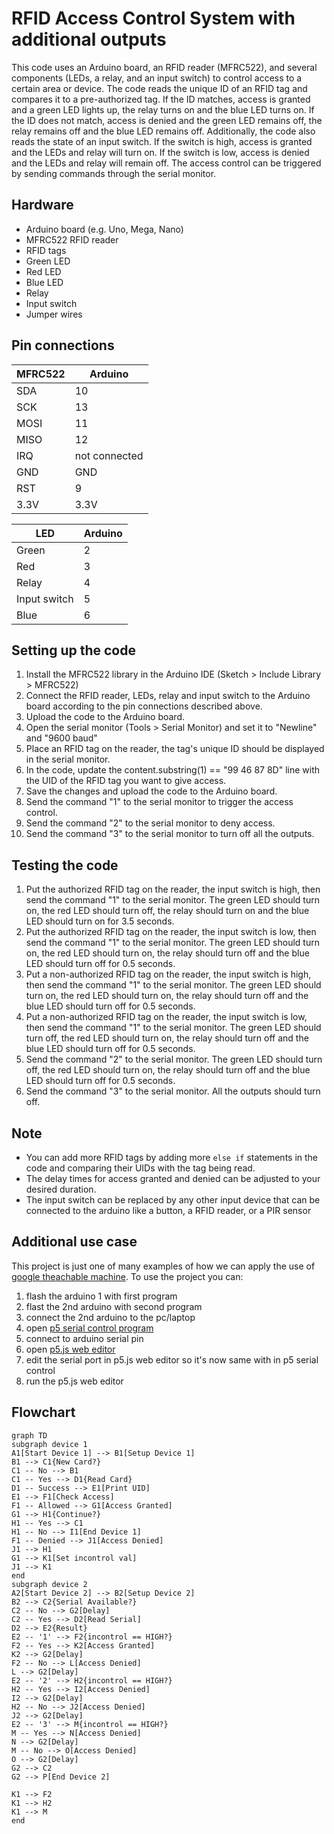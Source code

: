 # RFID Access Control System with additional outputs

This code uses an Arduino board, an RFID reader (MFRC522), and several components (LEDs, a relay, and an input switch) to control access to a certain area or device. The code reads the unique ID of an RFID tag and compares it to a pre-authorized tag. If the ID matches, access is granted and a green LED lights up, the relay turns on and the blue LED turns on. If the ID does not match, access is denied and the green LED remains off, the relay remains off and the blue LED remains off. Additionally, the code also reads the state of an input switch. If the switch is high, access is granted and the LEDs and relay will turn on. If the switch is low, access is denied and the LEDs and relay will remain off. The access control can be triggered by sending commands through the serial monitor.

## Hardware

- Arduino board (e.g. Uno, Mega, Nano)
- MFRC522 RFID reader
- RFID tags
- Green LED
- Red LED
- Blue LED
- Relay
- Input switch
- Jumper wires

## Pin connections

|MFRC522|Arduino|
|-------|-------|
|SDA    |10     |
|SCK    |13     |
|MOSI   |11     |
|MISO   |12     |
|IRQ    |not connected|
|GND    |GND    |
|RST    |9      |
|3.3V   |3.3V   |

|LED    |Arduino|
|-------|-------|
|Green   |2      |
|Red |3      |
|Relay |4     |
|Input switch |5     |
|Blue |6      |

## Setting up the code

1. Install the MFRC522 library in the Arduino IDE (Sketch > Include Library > MFRC522)
2. Connect the RFID reader, LEDs, relay and input switch to the Arduino board according to the pin connections described above.
3. Upload the code to the Arduino board.
4. Open the serial monitor (Tools > Serial Monitor) and set it to "Newline" and "9600 baud"
5. Place an RFID tag on the reader, the tag's unique ID should be displayed in the serial monitor.
6. In the code, update the content.substring(1) == "99 46 87 8D" line with the UID of the RFID tag you want to give access.
7. Save the changes and upload the code to the Arduino board.
8. Send the command "1" to the serial monitor to trigger the access control.
9. Send the command "2" to the serial monitor to deny access.
10. Send the command "3" to the serial monitor to turn off all the outputs.

## Testing the code

1. Put the authorized RFID tag on the reader, the input switch is high, then send the command "1" to the serial monitor. The green LED should turn on, the red LED should turn off, the relay should turn on and the blue LED should turn on for 3.5 seconds.
2. Put the authorized RFID tag on the reader, the input switch is low, then send the command "1" to the serial monitor. The green LED should turn on, the red LED should turn on, the relay should turn off and the blue LED should turn off for 0.5 seconds.
3. Put a non-authorized RFID tag on the reader, the input switch is high, then send the command "1" to the serial monitor. The green LED should turn on, the red LED should turn on, the relay should turn off and the blue LED should turn off for 0.5 seconds.
4. Put a non-authorized RFID tag on the reader, the input switch is low, then send the command "1" to the serial monitor. The green LED should turn off, the red LED should turn on, the relay should turn off and the blue LED should turn off for 0.5 seconds.
5. Send the command "2" to the serial monitor. The green LED should turn off, the red LED should turn on, the relay should turn off and the blue LED should turn off for 0.5 seconds.
6. Send the command "3" to the serial monitor. All the outputs should turn off.

## Note

- You can add more RFID tags by adding more `else if` statements in the code and comparing their UIDs with the tag being read.
- The delay times for access granted and denied can be adjusted to your desired duration.
- The input switch can be replaced by any other input device that can be connected to the arduino like a button, a RFID reader, or a PIR sensor

## Additional use case

This project is just one of many examples of how we can apply the use of [google theachable machine](https://teachablemachine.withgoogle.com/). To use the project you can:

1. flash the arduino 1 with first program
2. flast the 2nd arduino with second program
3. connect the 2nd arduino to the pc/laptop
4. open [p5 serial control program](https://github.com/p5-serial/p5.serialcontrol/releases)
5. connect to arduino serial pin
6. open [p5.js web editor](https://editor.p5js.org/1999AZZAR/sketches/Te50F4Q3-)
7. edit the serial port in p5.js web editor so it's now same with in p5 serial control
8. run the p5.js web editor

## Flowchart

```mermaid
graph TD
subgraph device 1
A1[Start Device 1] --> B1[Setup Device 1]
B1 --> C1{New Card?}
C1 -- No --> B1
C1 -- Yes --> D1{Read Card}
D1 -- Success --> E1[Print UID]
E1 --> F1[Check Access]
F1 -- Allowed --> G1[Access Granted]
G1 --> H1{Continue?}
H1 -- Yes --> C1
H1 -- No --> I1[End Device 1]
F1 -- Denied --> J1[Access Denied]
J1 --> H1
G1 --> K1[Set incontrol val]
J1 --> K1
end
subgraph device 2
A2[Start Device 2] --> B2[Setup Device 2]
B2 --> C2{Serial Available?}
C2 -- No --> G2[Delay]
C2 -- Yes --> D2[Read Serial]
D2 --> E2{Result}
E2 -- '1' --> F2{incontrol == HIGH?}
F2 -- Yes --> K2[Access Granted]
K2 --> G2[Delay]
F2 -- No --> L[Access Denied]
L --> G2[Delay]
E2 -- '2' --> H2{incontrol == HIGH?}
H2 -- Yes --> I2[Access Denied]
I2 --> G2[Delay]
H2 -- No --> J2[Access Denied]
J2 --> G2[Delay]
E2 -- '3' --> M{incontrol == HIGH?}
M -- Yes --> N[Access Denied]
N --> G2[Delay]
M -- No --> O[Access Denied]
O --> G2[Delay]
G2 --> C2
G2 --> P[End Device 2]

K1 --> F2
K1 --> H2
K1 --> M
end
```
